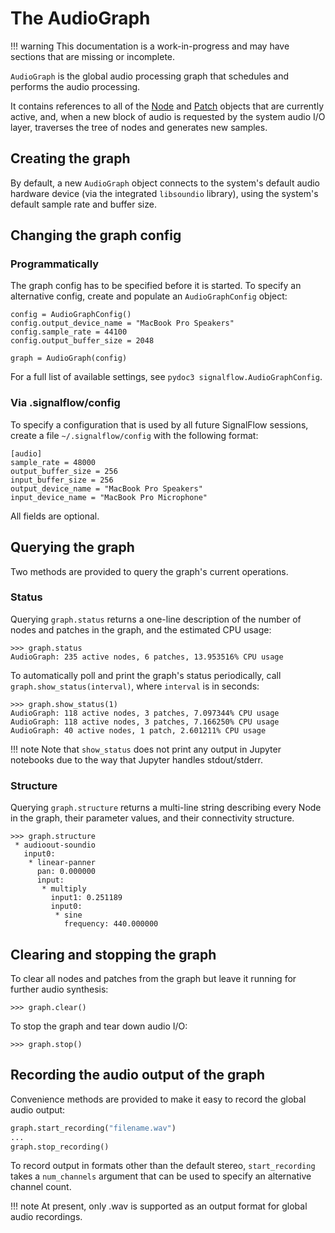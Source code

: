 # The AudioGraph

!!! warning
    This documentation is a work-in-progress and may have sections that are missing or incomplete.

`AudioGraph` is the global audio processing graph that schedules and performs the audio processing.

It contains references to all of the [Node](/node) and [Patch](/patch) objects that are currently active, and, when a new block of audio is requested by the system audio I/O layer, traverses the tree of nodes and generates new samples.

## Creating the graph

By default, a new `AudioGraph` object connects to the system's default audio hardware device (via the integrated `libsoundio` library), using the system's default sample rate and buffer size. 

## Changing the graph config

### Programmatically

The graph config has to be specified before it is started. To specify an alternative config, create and populate an `AudioGraphConfig` object:

```
config = AudioGraphConfig()
config.output_device_name = "MacBook Pro Speakers"
config.sample_rate = 44100
config.output_buffer_size = 2048

graph = AudioGraph(config)
```

For a full list of available settings, see `pydoc3 signalflow.AudioGraphConfig`.

### Via .signalflow/config

To specify a configuration that is used by all future SignalFlow sessions, create a file `~/.signalflow/config` with the following format:

```
[audio]
sample_rate = 48000
output_buffer_size = 256
input_buffer_size = 256
output_device_name = "MacBook Pro Speakers"
input_device_name = "MacBook Pro Microphone"
```

All fields are optional.

## Querying the graph 

Two methods are provided to query the graph's current operations.

### Status

Querying `graph.status` returns a one-line description of the number of nodes and patches in the graph, and the estimated CPU usage:

```
>>> graph.status
AudioGraph: 235 active nodes, 6 patches, 13.953516% CPU usage
```

To automatically poll and print the graph's status periodically, call `graph.show_status(interval)`, where `interval` is in seconds:

```
>>> graph.show_status(1)
AudioGraph: 118 active nodes, 3 patches, 7.097344% CPU usage
AudioGraph: 118 active nodes, 3 patches, 7.166250% CPU usage
AudioGraph: 40 active nodes, 1 patch, 2.601211% CPU usage
```

!!! note
    Note that `show_status` does not print any output in Jupyter notebooks due to the way that Jupyter handles stdout/stderr.

### Structure

Querying `graph.structure` returns a multi-line string describing every Node in the graph, their parameter values, and their connectivity structure.

```
>>> graph.structure
 * audioout-soundio
   input0:
    * linear-panner
      pan: 0.000000
      input:
       * multiply
         input1: 0.251189
         input0:
          * sine
            frequency: 440.000000
```

## Clearing and stopping the graph

To clear all nodes and patches from the graph but leave it running for further audio synthesis:

```
>>> graph.clear()
```

To stop the graph and tear down audio I/O:

```
>>> graph.stop()
```

## Recording the audio output of the graph

Convenience methods are provided to make it easy to record the global audio output:

```python
graph.start_recording("filename.wav")
...
graph.stop_recording()
```

To record output in formats other than the default stereo, `start_recording` takes a `num_channels` argument that can be used to specify an alternative channel count.

!!! note
    At present, only .wav is supported as an output format for global audio recordings. 